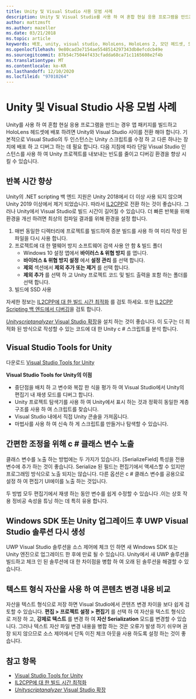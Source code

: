 ```yaml
---
title: Unity 및 Visual Studio 사용 모범 사례
description: Unity 및 Visual Studio를 사용 하 여 혼합 현실 응용 프로그램을 만드는 워크플로를 간소화 하기 위한 팁과 요령.
author: mattzmsft
ms.author: mazeller
ms.date: 03/21/2018
ms.topic: article
keywords: 배포, unity, visual studio, HoloLens, HoloLens 2, 모던 헤드셋, 모범 사례, 혼합 현실 헤드셋, windows mixed reality 헤드셋, 가상 현실 헤드셋, UWP, Visual Studio Tools Windows SDK
ms.openlocfilehash: 9e80cad3e7154ae5548514297343db8efcdcb49e
ms.sourcegitcommit: 87b54c75044f433cfadda68ca71c1165608e2f4b
ms.translationtype: MT
ms.contentlocale: ko-KR
ms.lasthandoff: 12/10/2020
ms.locfileid: "97010264"
---
```

# <a name="best-practices-for-working-with-unity-and-visual-studio"></a>Unity 및 Visual Studio 사용 모범 사례

Unity를 사용 하 여 혼합 현실 응용 프로그램을 만드는 경우 앱 패키지를 빌드하고 HoloLens 헤드셋에 배포 하려면 Unity와 Visual Studio 사이를 전환 해야 합니다. 기본적으로 Visual Studio의 두 인스턴스는 Unity 스크립트를 수정 하 고 다른 하나는 장치에 배포 하 고 디버그 하는 데 필요 합니다. 다음 지침에 따라 단일 Visual Studio 인스턴스를 사용 하 여 Unity 프로젝트를 내보내는 빈도를 줄이고 디버깅 환경을 향상 시킬 수 있습니다.

## <a name="improving-iteration-time"></a>반복 시간 향상

Unity의 .NET scripting 백 엔드 지원은 Unity 2018에서 더 이상 사용 되지 않으며 Unity 2019 이상에서 제거 되었습니다. 따라서 [IL2CPP](https://docs.unity3d.com/Manual/IL2CPP.html)로 전환 하는 것이 좋습니다. 그러나 Unity에서 Visual Studio로 빌드 시간이 길어질 수 있습니다. 더 빠른 반복을 위해 환경을 개선 하려면 최상의 컴파일 결과를 위해 환경을 설정 합니다.

1) 매번 동일한 디렉터리에 프로젝트를 빌드하여 증분 빌드를 사용 하 여 미리 작성 된 파일을 다시 사용 합니다.
2) 프로젝트에 대 한 맬웨어 방지 소프트웨어 검색 사용 안 함 & 빌드 폴더
   - Windows 10 설정 앱에서 **바이러스 & 위협 방지** 를 엽니다.
   - **바이러스 & 위협 방지 설정** 에서 **설정 관리** 를 선택 합니다.
   - **제외** 섹션에서 **제외 추가 또는 제거** 를 선택 합니다.
   - **제외 추가** 를 선택 하 고 Unity 프로젝트 코드 및 빌드 출력을 포함 하는 폴더를 선택 합니다.
3) 빌드에 SSD 사용

자세한 정보는 [IL2CPP에 대 한 빌드 시간 최적화](https://docs.unity3d.com/Manual/IL2CPP-OptimizingBuildTimes.html) 를 검토 하세요. 또한 [IL2CPP Scripting 백 엔드에서 디버깅](https://docs.unity3d.com/Manual/windowsstore-debugging-il2cpp.html)을 검토 합니다.

[ *Unityscriptanalyzer* Visual Studio 확장](https://github.com/Microsoft/MixedRealityCompanionKit/tree/master/UnityScriptAnalyzer)을 설치 하는 것이 좋습니다. 이 도구는 더 최적화 된 방식으로 작성할 수 있는 코드에 대 한 Unity c # 스크립트를 분석 합니다.

## <a name="visual-studio-tools-for-unity"></a>Visual Studio Tools for Unity

다운로드 [Visual Studio Tools for Unity](https://docs.microsoft.com/visualstudio/cross-platform/getting-started-with-visual-studio-tools-for-unity)

**Visual Studio Tools for Unity의 이점**
* 중단점을 배치 하 고 변수와 복잡 한 식을 평가 하 여 Visual Studio에서 Unity의 편집기 내 재생 모드를 디버그 합니다.
* Unity 프로젝트 탐색기를 사용 하 여 Unity에서 표시 하는 것과 정확히 동일한 계층 구조를 사용 하 여 스크립트를 찾습니다.
* Visual Studio 내에서 직접 Unity 콘솔을 가져옵니다.
* 마법사를 사용 하 여 신속 하 게 스크립트를 만들거나 탐색할 수 있습니다.

## <a name="expose-c-class-variables-for-easy-tuning"></a>간편한 조정을 위해 c # 클래스 변수 노출

클래스 변수를 노출 하는 방법에는 두 가지가 있습니다. [SerializeField] 특성을 전용 변수에 추가 하는 것이 좋습니다. Serialize 된 필드는 편집기에서 액세스할 수 있지만 프로그래밍 방식으로 노출 되지는 않습니다.  다른 옵션은 c # 클래스 변수를 공용으로 설정 하 여 편집기 UI에이를 노출 하는 것입니다. 

두 방법 모두 편집기에서 재생 하는 동안 변수를 쉽게 수정할 수 있습니다 .이는 상호 작용 정비공 속성을 튜닝 하는 데 특히 유용 합니다.

## <a name="regenerate-uwp-visual-studio-solutions-after-windows-sdk-or-unity-upgrade"></a>Windows SDK 또는 Unity 업그레이드 후 UWP Visual Studio 솔루션 다시 생성

UWP Visual Studio 솔루션을 소스 제어에 체크 인 하면 새 Windows SDK 또는 Unity 엔진으로 업그레이드 한 후에 만료 될 수 있습니다. Unity에서 새 UWP 솔루션을 빌드하고 체크 인 된 솔루션에 대 한 차이점을 병합 하 여 오래 된 솔루션을 해결할 수 있습니다.

## <a name="use-text-format-assets-for-easy-comparison-of-content-changes"></a>텍스트 형식 자산을 사용 하 여 콘텐츠 변경 내용 비교

자산을 텍스트 형식으로 저장 하면 Visual Studio에서 콘텐츠 변경 차이을 보다 쉽게 검토할 수 있습니다. **편집 > 프로젝트 설정 > 편집기** 를 선택 하 여 자산을 텍스트 형식으로 저장 하 고, **강제로 텍스트** 를 변경 하 여 **자산 Serialization** 모드를 변경할 수 있습니다. 그러나 텍스트 자산 파일 변경 내용을 병합 하는 것은 오류가 발생 하기 쉬우며 권장 되지 않으므로 소스 제어에서 단독 이진 체크 아웃을 사용 하도록 설정 하는 것이 좋습니다.

## <a name="see-also"></a>참고 항목
- [Visual Studio Tools for Unity](https://visualstudiogallery.msdn.microsoft.com/8d26236e-4a64-4d64-8486-7df95156aba9)
- [IL2CPP에 대 한 빌드 시간 최적화](https://docs.unity3d.com/Manual/IL2CPP-OptimizingBuildTimes.html)
- [*Unityscriptanalyzer* Visual Studio 확장](https://github.com/Microsoft/MixedRealityCompanionKit/tree/master/UnityScriptAnalyzer)
